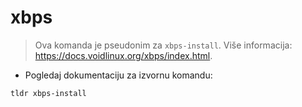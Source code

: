 # xbps

> Ova komanda je pseudonim za `xbps-install`.
> Više informacija: <https://docs.voidlinux.org/xbps/index.html>.

- Pogledaj dokumentaciju za izvornu komandu:

`tldr xbps-install`
